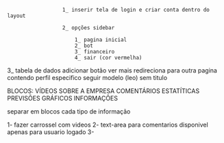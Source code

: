                       1_ inserir tela de login e criar conta dentro do layout

                      2_ opções sidebar 

                          1_ pagina inicial
                          2_ bot
                          3_ financeiro
                          4_ sair (cor vermelha)
   
   
3_ tabela de dados adicionar botão ver mais 
    redireciona para outra pagina contendo
    perfil especifico seguir modelo (leo)
    sem titulo

BLOCOS:
VÍDEOS SOBRE A EMPRESA
COMENTÁRIOS
ESTATÍTICAS
PREVISÕES
GRÁFICOS
INFORMAÇÔES

separar em blocos cada tipo de informação

1- fazer carrossel com videos 
2- text-area para comentarios disponivel apenas para usuario logado
3- 



